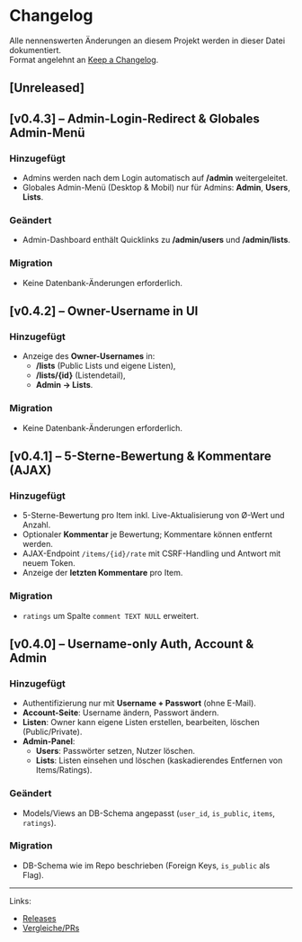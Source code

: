 # Changelog
Alle nennenswerten Änderungen an diesem Projekt werden in dieser Datei dokumentiert.  
Format angelehnt an [Keep a Changelog](https://keepachangelog.com/de/1.0.0/).

## [Unreleased]

## [v0.4.3] – Admin-Login-Redirect & Globales Admin-Menü
### Hinzugefügt
- Admins werden nach dem Login automatisch auf **/admin** weitergeleitet.
- Globales Admin-Menü (Desktop & Mobil) nur für Admins: **Admin**, **Users**, **Lists**.

### Geändert
- Admin-Dashboard enthält Quicklinks zu **/admin/users** und **/admin/lists**.

### Migration
- Keine Datenbank-Änderungen erforderlich.

## [v0.4.2] – Owner-Username in UI
### Hinzugefügt
- Anzeige des **Owner-Usernames** in:
  - **/lists** (Public Lists und eigene Listen),
  - **/lists/{id}** (Listendetail),
  - **Admin → Lists**.

### Migration
- Keine Datenbank-Änderungen erforderlich.

## [v0.4.1] – 5-Sterne-Bewertung & Kommentare (AJAX)
### Hinzugefügt
- 5-Sterne-Bewertung pro Item inkl. Live-Aktualisierung von Ø-Wert und Anzahl.
- Optionaler **Kommentar** je Bewertung; Kommentare können entfernt werden.
- AJAX-Endpoint `/items/{id}/rate` mit CSRF-Handling und Antwort mit neuem Token.
- Anzeige der **letzten Kommentare** pro Item.

### Migration
- `ratings` um Spalte `comment TEXT NULL` erweitert.

## [v0.4.0] – Username-only Auth, Account & Admin
### Hinzugefügt
- Authentifizierung nur mit **Username + Passwort** (ohne E-Mail).
- **Account-Seite**: Username ändern, Passwort ändern.
- **Listen**: Owner kann eigene Listen erstellen, bearbeiten, löschen (Public/Private).
- **Admin-Panel**:
  - **Users**: Passwörter setzen, Nutzer löschen.
  - **Lists**: Listen einsehen und löschen (kaskadierendes Entfernen von Items/Ratings).

### Geändert
- Models/Views an DB-Schema angepasst (`user_id`, `is_public`, `items`, `ratings`).

### Migration
- DB-Schema wie im Repo beschrieben (Foreign Keys, `is_public` als Flag).

---

Links:
- [Releases](../../releases)
- [Vergleiche/PRs](../../pulls)
